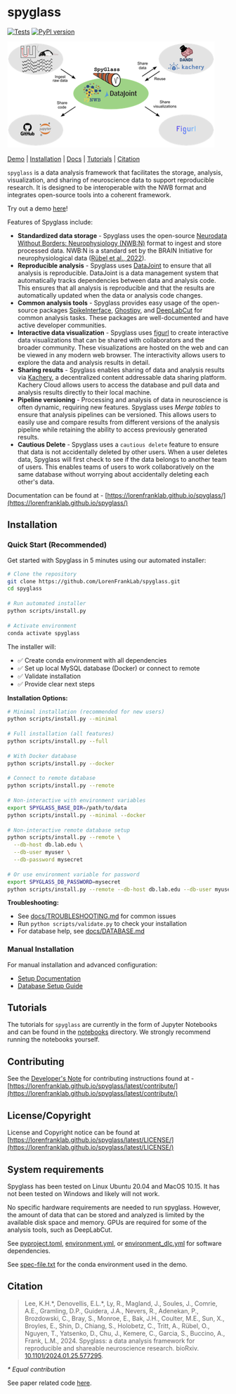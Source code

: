 # spyglass

[![Tests](https://github.com/LorenFrankLab/spyglass/actions/workflows/test-conda.yml/badge.svg)](https://github.com/LorenFrankLab/spyglass/actions/workflows/test-conda.yml)
[![PyPI version](https://badge.fury.io/py/spyglass-neuro.svg)](https://badge.fury.io/py/spyglass-neuro)

![Spyglass Figure](docs/src/images/fig1.png)

[Demo](https://spyglass.hhmi.2i2c.cloud/hub/user-redirect/git-pull?repo=https%3A%2F%2Fgithub.com%2FLorenFrankLab%2Fspyglass-demo&urlpath=lab%2Ftree%2Fspyglass-demo%2Fnotebooks%2F02_Insert_Data.ipynb&branch=main)
|
[Installation](https://lorenfranklab.github.io/spyglass/latest/notebooks/00_Setup/)
| [Docs](https://lorenfranklab.github.io/spyglass/) |
[Tutorials](https://github.com/LorenFrankLab/spyglass/tree/master/notebooks) |
[Citation](#citation)

`spyglass` is a data analysis framework that facilitates the storage, analysis,
visualization, and sharing of neuroscience data to support reproducible
research. It is designed to be interoperable with the NWB format and integrates
open-source tools into a coherent framework.

Try out a demo
[here](https://spyglass.hhmi.2i2c.cloud/hub/user-redirect/git-pull?repo=https%3A%2F%2Fgithub.com%2FLorenFrankLab%2Fspyglass-demo&urlpath=lab%2Ftree%2Fspyglass-demo%2Fnotebooks%2F02_Insert_Data.ipynb&branch=main)!

Features of Spyglass include:

- **Standardized data storage** - Spyglass uses the open-source
    [Neurodata Without Borders: Neurophysiology (NWB:N)](https://www.nwb.org/)
    format to ingest and store processed data. NWB:N is a standard set by the
    BRAIN Initiative for neurophysiological data
    ([Rübel et al., 2022](https://doi.org/10.7554/elife.78362)).
- **Reproducible analysis** - Spyglass uses [DataJoint](https://datajoint.com/)
    to ensure that all analysis is reproducible. DataJoint is a data management
    system that automatically tracks dependencies between data and analysis
    code. This ensures that all analysis is reproducible and that the results
    are automatically updated when the data or analysis code changes.
- **Common analysis tools** - Spyglass provides easy usage of the open-source
    packages [SpikeInterface](https://github.com/SpikeInterface/spikeinterface),
    [Ghostipy](https://github.com/kemerelab/ghostipy), and
    [DeepLabCut](https://github.com/DeepLabCut/DeepLabCut) for common analysis
    tasks. These packages are well-documented and have active developer
    communities.
- **Interactive data visualization** - Spyglass uses
    [figurl](https://github.com/flatironinstitute/figurl) to create interactive
    data visualizations that can be shared with collaborators and the broader
    community. These visualizations are hosted on the web and can be viewed in
    any modern web browser. The interactivity allows users to explore the data
    and analysis results in detail.
- **Sharing results** - Spyglass enables sharing of data and analysis results
    via [Kachery](https://github.com/flatironinstitute/kachery-cloud), a
    decentralized content addressable data sharing platform. Kachery Cloud
    allows users to access the database and pull data and analysis results
    directly to their local machine.
- **Pipeline versioning** - Processing and analysis of data in neuroscience is
    often dynamic, requiring new features. Spyglass uses *Merge tables* to
    ensure that analysis pipelines can be versioned. This allows users to easily
    use and compare results from different versions of the analysis pipeline
    while retaining the ability to access previously generated results.
- **Cautious Delete** - Spyglass uses a `cautious delete` feature to ensure that
    data is not accidentally deleted by other users. When a user deletes data,
    Spyglass will first check to see if the data belongs to another team of
    users. This enables teams of users to work collaboratively on the same
    database without worrying about accidentally deleting each other's data.

Documentation can be found at -
[https://lorenfranklab.github.io/spyglass/](https://lorenfranklab.github.io/spyglass/)

## Installation

### Quick Start (Recommended)

Get started with Spyglass in 5 minutes using our automated installer:

```bash
# Clone the repository
git clone https://github.com/LorenFrankLab/spyglass.git
cd spyglass

# Run automated installer
python scripts/install.py

# Activate environment
conda activate spyglass
```

The installer will:
- ✅ Create conda environment with all dependencies
- ✅ Set up local MySQL database (Docker) or connect to remote
- ✅ Validate installation
- ✅ Provide clear next steps

**Installation Options:**
```bash
# Minimal installation (recommended for new users)
python scripts/install.py --minimal

# Full installation (all features)
python scripts/install.py --full

# With Docker database
python scripts/install.py --docker

# Connect to remote database
python scripts/install.py --remote

# Non-interactive with environment variables
export SPYGLASS_BASE_DIR=/path/to/data
python scripts/install.py --minimal --docker

# Non-interactive remote database setup
python scripts/install.py --remote \
  --db-host db.lab.edu \
  --db-user myuser \
  --db-password mysecret

# Or use environment variable for password
export SPYGLASS_DB_PASSWORD=mysecret
python scripts/install.py --remote --db-host db.lab.edu --db-user myuser
```

**Troubleshooting:**
- See [docs/TROUBLESHOOTING.md](docs/TROUBLESHOOTING.md) for common issues
- Run `python scripts/validate.py` to check your installation
- For database help, see [docs/DATABASE.md](docs/DATABASE.md)

### Manual Installation

For manual installation and advanced configuration:
- [Setup Documentation](https://lorenfranklab.github.io/spyglass/latest/notebooks/00_Setup/)
- [Database Setup Guide](docs/DATABASE.md)

## Tutorials

The tutorials for `spyglass` are currently in the form of Jupyter Notebooks and
can be found in the
[notebooks](https://github.com/LorenFrankLab/spyglass/tree/master/notebooks)
directory. We strongly recommend running the notebooks yourself.

## Contributing

See the
[Developer's Note](https://lorenfranklab.github.io/spyglass/latest/contribute/)
for contributing instructions found at -
[https://lorenfranklab.github.io/spyglass/latest/contribute/](https://lorenfranklab.github.io/spyglass/latest/contribute/)

## License/Copyright

License and Copyright notice can be found at
[https://lorenfranklab.github.io/spyglass/latest/LICENSE/](https://lorenfranklab.github.io/spyglass/latest/LICENSE/)

## System requirements

Spyglass has been tested on Linux Ubuntu 20.04 and MacOS 10.15. It has not been
tested on Windows and likely will not work.

No specific hardware requirements are needed to run spyglass. However, the
amount of data that can be stored and analyzed is limited by the available disk
space and memory. GPUs are required for some of the analysis tools, such as
DeepLabCut.

See [pyproject.toml](pyproject.toml), [environment.yml](environment.yml), or
[environment_dlc.yml](environment_dlc.yml) for software dependencies.

See
[spec-file.txt](https://github.com/LorenFrankLab/spyglass-demo/blob/main/spec-file/spec-file.txt)
for the conda environment used in the demo.

## Citation

> Lee, K.H.\*, Denovellis, E.L.\*, Ly, R., Magland, J., Soules, J., Comrie,
> A.E., Gramling, D.P., Guidera, J.A., Nevers, R., Adenekan, P., Brozdowski, C.,
> Bray, S., Monroe, E., Bak, J.H., Coulter, M.E., Sun, X., Broyles, E., Shin,
> D., Chiang, S., Holobetz, C., Tritt, A., Rübel, O., Nguyen, T., Yatsenko, D.,
> Chu, J., Kemere, C., Garcia, S., Buccino, A., Frank, L.M., 2024. Spyglass: a
> data analysis framework for reproducible and shareable neuroscience research.
> bioRxiv.
> [10.1101/2024.01.25.577295](https://doi.org/10.1101/2024.01.25.577295).

*\* Equal contribution*

See paper related code [here](https://github.com/LorenFrankLab/spyglass-paper).
